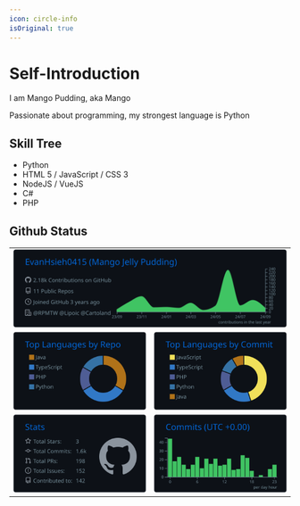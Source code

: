 ```yaml
---
icon: circle-info
isOriginal: true
---
```


# Self-Introduction

I am Mango Pudding, aka Mango

Passionate about programming, my strongest language is Python

## Skill Tree

- <FontIcon icon="fa-brands fa-python"/> Python
- <FontIcon icon="fa-brands fa-html5"/> HTML 5 / <FontIcon icon="fa-brands fa-js"/> JavaScript / <FontIcon icon="fa-brands fa-css3-alt"/> CSS 3
- <FontIcon icon="fa-brands fa-node-js"/> NodeJS / <FontIcon icon="fa-brands fa-vuejs"/> VueJS
- C#
- <FontIcon icon="fa-brands fa-php"/> PHP

## Github Status

<table>
  <tr>
    <td colspan="2">
      <img src="https://raw.githubusercontent.com/EvanHsieh0415/github-profile-summary-cards/master/profile-summary-card-output/github_dark/0-profile-details.svg">
    </td>
  </tr>
  <tr>
    <td>
      <img src="https://raw.githubusercontent.com/EvanHsieh0415/github-profile-summary-cards/master/profile-summary-card-output/github_dark/1-repos-per-language.svg">
    </td>
    <td>
      <img src="https://raw.githubusercontent.com/EvanHsieh0415/github-profile-summary-cards/master/profile-summary-card-output/github_dark/2-most-commit-language.svg">
    </td>
  </tr>
  <tr>
    <td>
      <img src="https://raw.githubusercontent.com/EvanHsieh0415/github-profile-summary-cards/master/profile-summary-card-output/github_dark/3-stats.svg">
    </td>
    <td>
      <img src="https://raw.githubusercontent.com/EvanHsieh0415/github-profile-summary-cards/master/profile-summary-card-output/github_dark/4-productive-time.svg">
    </td>
  </tr>
</table>
